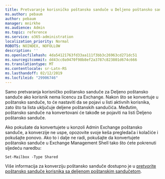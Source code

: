 ```yaml
---
title: Pretvaranje korisničko poštansko sanduče u Deljeno poštansko sanduče?
ms.author: pebaum
author: pebaum
manager: mnirkhe
ms.audience: Admin
ms.topic: reference
ms.service: o365-administration
localization_priority: Normal
ROBOTS: NOINDEX, NOFOLLOW
description: ''
ms.openlocfilehash: 4da54121763fd33aa111f3bb3c26963cd271dc51
ms.sourcegitcommit: dd43cc0a9470f98b8ef2a3787c823801d674c666
ms.translationtype: MT
ms.contentlocale: sr-Latn-RS
ms.lasthandoff: 02/12/2019
ms.locfileid: "29906746"
---
```

Samo pretvaranja korisničko poštansko sanduče za Deljeno poštansko sanduče ako korisnik nema licencu za Exchange. Nakon što se konvertuje u poštansko sanduče, to će nastaviti da se pojavi u listi aktivnih korisnika, zato što ta lista uključuje deljene poštanskih sandučića. Međutim, poštansko sanduče na konvertovani će takođe se pojaviti na listi Deljeno poštansko sanduče. 
  
Ako pokušate da konvertujete u konzoli Admin Exchange poštansko sanduče, a konverzije ne uspe, opozovite svoje keša pregledača i kolačiće i pokušajte ponovo. Ako to i dalje ne radi, pokušajte da konvertujete poštansko sanduče u Exchange Management Shell tako što ćete pokrenuti sljedeću naredbu:
  
```
Set-Mailbox -Type Shared
```

Više informacija za konverziju poštansko sanduče dostupno je u [pretvorite poštansko sanduče korisnika sa deljenom poštanskim sandučetom](https://support.office.com/client/2e122487-e1f5-4f26-ba41-5689249d93ba).
  
